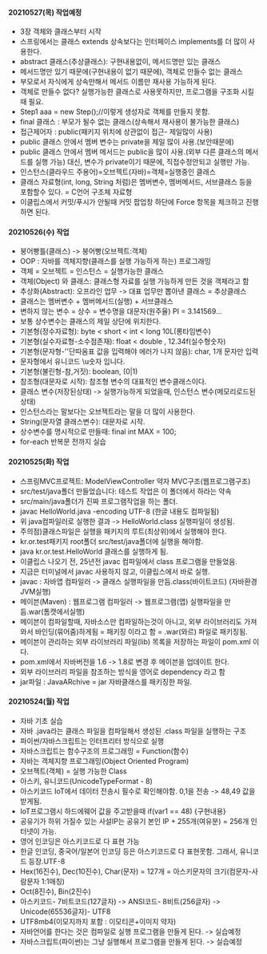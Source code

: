 #### 20210527(목) 작업예정
- 3장 객체와 클래스부터 시작
- 스프링에서는 클래스 extends 상속보다는 인터페이스 implements를 더 많이 사용한다.
- abstract 클래스(추상클래스): 구현내용없이, 메서드명만 있는 클래스
- 메서드명만 있기 때문에(구현내용이 없기 때문에), 객체로 만들수 없는 클래스
- 부모로서 자식에게 상속만해서 메서드 이름만 재사용 가능하게 된다.
- 객체로 만들수 없다? 실행가능한 클래스로 사용못하지만, 프로그램을 구조화 시킬때 필요.
- Step1 aaa = new Step();//이렇게 생성자로 객체를 만들지 못함.
- final 클래스 : 부모가 될수 없는 클래스(상속해서 재사용이 불가능한 클래스)
- 접근제어자 : public(패키지 위치에 상관없이 접근- 제일많이 사용)
- public 클래스 안에서 멤버 변수는 private을 제일 많이 사용.(보안때문에)
- public 클래스 안에서 멤버 메서드는 public을 많이 사용.(외부 다른 클래스의 메서드를 실행 가능) 대신, 변수가 private이기 때문에, 직접수정안되고 실행만 가능.
- 인스턴스(클라우드 주용어)=오브젝트(자바)=객체=실행중인 클래스
- 클래스 자료형(int, long, String 처럼)은 멤버변수, 멤버메서드, 서브클래스 등을 포함할수 있다. 	= C언어 구조체 자료형
- 이클립스에서 커밋/푸시가 안될때 커밋 팝업창 하단에 Force 항목을 체크하고 진행하면 된다.

#### 20210526(수) 작업
- 붕어빵틀(클래스) -> 붕어빵(오브젝트:객체)
- OOP : 자바를 객체지향(클래스를 실행 가능하게 하는) 프로그래밍
- 객체 = 오브젝트 = 인스턴스 = 실행가능한 클래스
- 객체(Object) 와 클래스: 클래스형 자료를 실행 가능하게 만든 것을 객체라고 함
- 추상화(Abstract): 오프라인 업무 -> 대표 업무만 뽑아낸 클래스 = 추상클래스
- 클래스는 멤버변수 + 멤버메서드(실행) + 서브클래스
- 변하지 않는 변수 = 상수 = 변수명을 대문자(원주율) PI = 3.141569...
- 보통 상수변수는 클래스의 제일 상단에 위치한다.
- 기본형(정수자료형): byte < short < int < long 10L(롱타임변수)
- 기본형(실수자료형-소수점존재): float < double , 12.34f(실수형숫자)
- 기본형(문자형-''단따옴표 값을 입력해야 에러가 나지 않음): char, 1개 문자만 입력
- 문자형에서 유니코드 \u숫자 입니다.
- 기본형(불린형-참,거짓): boolean, (0|1)
- 참조형(대문자로 시작): 참조형 변수의 대표적인 변수클래스이다.
- 클래스 변수(저장된상태) -> 실행가능하게 되었을때, 인스턴스 변수(메모리로드된 상태)
- 인스턴스라는 말보다는 오브젝트라는 말을 더 많이 사용한다.
- String(문자열 클래스변수): 대문자로 시작.
- 상수변수를 명시적으로 만들때: final int MAX = 100;
- for-each 반복문 전까지 실습

#### 20210525(화) 작업
- 스프링MVC프로젝트: ModelViewController 약자 MVC구조(웹프로그램구조)
- src/test/java폴더 만들었습니다: 테스트 작업은 이 폴더에서 하라는 약속
- src/main/java폴더가 진짜 프로그램작업을 하는 폴더.
- javac HelloWorld.java -encoding UTF-8 (한글 내용도 컴파일됨)
- 위 java컴파일러로 실행한 결과 -> HelloWorld.class 실행파일이 생성됨.
- 주의점)클래스파일은 실행을 패키지의 루트(최상위)에서 실행해야 한다.
- kr.or.test패키지 root폴더 src/test/java폴더에 실행을 해야함.
- java kr.or.test.HelloWorld 클래스를 실행하게 됨.
- 이클립스 나오기 전, 25년전 javac 컴파일에서 class 프로그램을 만들었음.
- 지금은 터미널에서 javac 사용하지 않고, 이클립스에서 바로 실행.
- javac : 자바앱 컴파일러 -> 클래스 실행파일을 만듬.class(바이트코드) (자바환경JVM실행)
- 메이븐(Maven) : 웹프로그램 컴파일러 -> 웹프로그램(앱) 실행파일을 만듬.war(톰캣에서실행)
- 메이븐이 컴파일할때, 자바소스만 컴파일하는것이 아니고, 외부 라이브러리도 가져와서 바인딩(묶어줌)하게됨 = 패키징 이라고 함 = .war(와르) 파일로 패키징됨.
- 메이븐이 관리하는 외부 라이브러리 파일(lib) 목록을 저장하는 파일이 pom.xml 이다.
- pom.xml에서 자바버전을 1.6 -> 1.8로 변경 후 메이븐을 업데이트 한다.
- 외부 라이브러리 파일을 참조하는 방식을 영어로 dependency 라고 함
- jar파일 : JavaARchive = jar 자바클래스를 패키징한 파일.

#### 20210524(월) 작업
- 자바 기초 실습
- 자바 .java라는 클래스 파일을  컴파일해서 생성된 .class 파일을 실행하는 구조
- 파이썬/자바스크립트는 인터프리터 방식으로 실행
- 자바스크립트는 함수구조의 프로그래밍 = Function(함수)
- 자바는 객체지향 프로그래밍(Object Oriented Program)
- 오브젝트(객체) = 실행 가능한 Class
- 아스키, 유니코드(UnicodeTypeFormat - 8)
- 아스키코드 IoT에서 데이터 전송시 필수로 확인해야함. 0,1을 전송 -> 48,49 값을 받게됨.
- IoT프로그램시 하드에웨어 값을 주고받을때  if(var1 == 48) {구현내용}
- 공유기가 하위 가질수 있는 사설IP는 공유기 본인 IP + 255개(여유분) = 256개 인터넷이 가능.
- 영어 인코딩은 아스키코드로 다 표현 가능
- 한글 인코딩, 중국어/일본어 인코딩 등은 아스키코드로 다 표현못함. 그래서, 유니코드 등장.UTF-8
- Hex(16진수), Dec(10진수), Char(문자) = 127개 = 아스키문자의 크기(컴문자-사람문자 1:1매칭)
- Oct(8진수), Bin(2진수)
- 아스키코드- 7비트코드(127글자) -> ANSI코드- 8비트(256글자) -> Unicode(65536글자)- UTF8
- UTF8mb4(이모지까지 포함 : 이모티콘+이미지 약자)
- 자바언어를 한다는 것은 컴파일로 실행 프로그램을 만들게 된다. -> 실습예정
- 자바스크립트(파이썬)는 그냥 실행해서 프로그램을 만들게 된다. -> 실습예정
